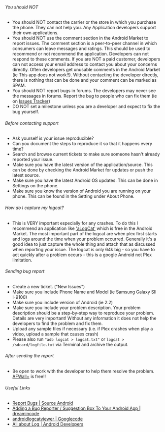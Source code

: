 ######  You should NOT
* You should NOT contact the carrier or the store in which you purchase the phone. They can not help you. Any Application developers support their own applications.
* You should NOT use the comment section in the Android Market to report issues. The comment section is a peer-to-peer channel in which consumers can leave messages and ratings. This should be used to recommend or not recommend the application. Developers can not respond to these comments. If you are NOT a paid customer, developers can not access your email address to contact you about your concerns directly. Often developers get unusable comments in the Android Market (ie This app does not work!!). Without contacting the developer directly, there is nothing that can be done and your comment can be marked as SPAM.
* You should NOT report bugs in forums. The developers may never see the messages in forums. Report the bug to people who can fix them (ie on [Issues Tracker](https://github.com/ukanth/afwall/issues))
* DO NOT set a milestone unless you are a developer and expect to fix the bug yourself.


######  Before contacting support
* Ask yourself is your issue reproducible?
* Can you document the steps to reproduce it so that it happens every time?
* Search and browse current tickets to make sure someone hasn't already reported your issue.
* Make sure you have the latest version of the application/source. This can be done by checking the Android Market for updates or push the latest source.
* Make sure you have the latest Android OS updates. This can be done in Settings on the phone.
* Make sure you know the version of Android you are running on your phone. This can be found in the Setting under About Phone.


###### How do I capture my logcat?
* This is VERY important especially for any crashes. To do this I recommend an application like ['aLogCat'](https://play.google.com/store/apps/details?id=org.jtb.alogcat&hl=de) which is free in the Android Market. The most important part of the logcat are when plex first starts and logs around the time when your problem occurred. Generally it's a good idea to just capture the whole thing and attach that as discussed when reporting your issue. The logcat is only 64k big - so you have to act quickly after a problem occurs - this is a google Android not Plex limitation. 


######  Sending bug report
* Create a new ticket. ("New Issues")
* Make sure you include Phone Name and Model (ie Samsung Galaxy SII I-9100)
* Make sure you include version of Android (ie 2.2)
* Make sure you include your problem description. Your problem description should be a step-by-step way to reproduce your problem. Details are very important! Without any information it does not help the developers to find the problem and fix them.
* Upload any sample files if necessary (i.e. if Plex crashes when play a video, upload a sample that causes crash)
* Please also run <code>"adb logcat > logcat.txt"</code> or <code>logcat > /sdcard/logfile.txt</code>  via Terminal and archive the output.


######  After sending the report
* Be open to work with the developer to help them resolve the problem. [AFWall+](https://github.com/ukanth/afwall) is free!!

###### Useful Links
* [Report Bugs | Source Android](https://source.android.com/source/report-bugs.html)
* [Adding a Bug Reporter / Suggestion Box To Your Android App | dreamincode](http://www.dreamincode.net/forums/topic/244932-adding-a-bug-reporter-suggestion-box-to-your-android-app/)
* [androidlogcatviewer | Googlecode](https://code.google.com/p/androidlogcatviewer/downloads/list)
* [All about Log | Android Developers](https://developer.android.com/reference/android/util/Log.html)